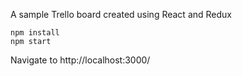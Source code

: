 A sample Trello board created using React and Redux

    npm install
    npm start

Navigate to http://localhost:3000/

